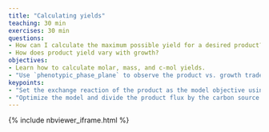 ```yaml
---
title: "Calculating yields"
teaching: 30 min
exercises: 30 min
questions:
- How can I calculate the maximum possible yield for a desired product?
- How does product yield vary with growth?
objectives:
- Learn how to calculate molar, mass, and c-mol yields.
- "Use `phenotypic_phase_plane` to observe the product vs. growth tradeoff."
keypoints:
- "Set the exchange reaction of the product as the model objective using `model.objective`."
- "Optimize the model and divide the product flux by the carbon source uptake flux to determine the molar yield." 
---
```


{% include nbviewer_iframe.html %}
